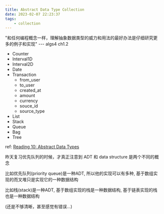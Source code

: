 ```yaml
---
title: Abstract Data Type Collection
date: 2023-02-07 22:23:37
tags:
    - collection
---
```


"和任何编程概念一样，理解抽象数据类型的威力和用法的最好办法是仔细研究更多的例子和实现" --- algs4 ch1.2

- Counter
- Interval1D
- Interval2D
- Date
- Transaction
    - from_user
    - to_user
    - created_at
    - amount
    - currency
    - souce_id
    - source_type
- List
- Stack
- Queue
- Bag
- Tree

ref: [Reading 10: Abstract Data Types](https://web.mit.edu/6.031/www/sp21/classes/10-abstract-data-types/)


昨天复习优先队列的时候，才真正注意到 ADT 和 data structure 是两个不同的概念

比如优先队列(priority queue)是一种ADT, 所以他的实现可以有多种, 基于数组实现的而叉堆只是实现它的一种数据结构

比如栈(stack)是一种ADT, 基于数组实现的栈是一种数据结构, 基于链表实现的栈也是一种数据结构

(还是不够清晰，甚至感觉有错误...)
